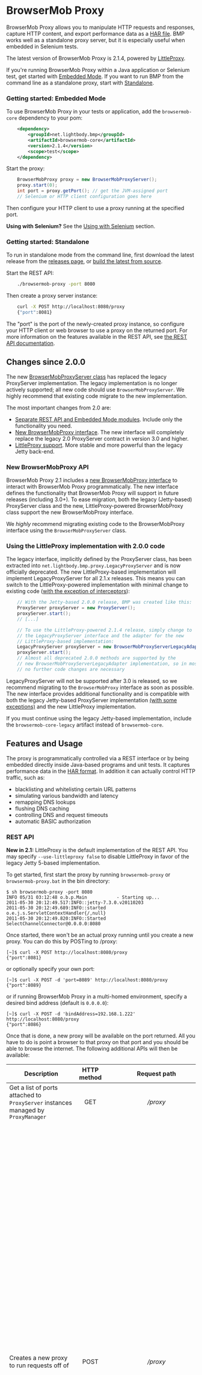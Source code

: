 # BrowserMob Proxy

BrowserMob Proxy allows you to manipulate HTTP requests and responses, capture HTTP content, and export performance data as a [HAR file](http://www.softwareishard.com/blog/har-12-spec/).
BMP works well as a standalone proxy server, but it is especially useful when embedded in Selenium tests.

The latest version of BrowserMob Proxy is 2.1.4, powered by [LittleProxy](https://github.com/adamfisk/LittleProxy).

If you're running BrowserMob Proxy within a Java application or Selenium test, get started with [Embedded Mode](#getting-started-embedded-mode). If you want to run BMP from the
command line as a standalone proxy, start with [Standalone](#getting-started-standalone).

### Getting started: Embedded Mode
To use BrowserMob Proxy in your tests or application, add the `browsermob-core` dependency to your pom:
```xml
    <dependency>
        <groupId>net.lightbody.bmp</groupId>
        <artifactId>browsermob-core</artifactId>
        <version>2.1.4</version>
        <scope>test</scope>
    </dependency>
```

Start the proxy:
```java
    BrowserMobProxy proxy = new BrowserMobProxyServer();
    proxy.start(0);
    int port = proxy.getPort(); // get the JVM-assigned port
    // Selenium or HTTP client configuration goes here
```

Then configure your HTTP client to use a proxy running at the specified port.

**Using with Selenium?** See the [Using with Selenium](#using-with-selenium) section.

### Getting started: Standalone
To run in standalone mode from the command line, first download the latest release from the [releases page](https://github.com/lightbody/browsermob-proxy/releases), or [build the latest from source](#building-the-latest-from-source).

Start the REST API:
```sh
    ./browsermob-proxy -port 8080
```

Then create a proxy server instance:
```sh
    curl -X POST http://localhost:8080/proxy
    {"port":8081}
```

The "port" is the port of the newly-created proxy instance, so configure your HTTP client or web browser to use a proxy on the returned port.
For more information on the features available in the REST API, see [the REST API documentation](#rest-api).

## Changes since 2.0.0

The new [BrowserMobProxyServer class](browsermob-core/src/main/java/net/lightbody/bmp/BrowserMobProxyServer.java) has replaced the legacy ProxyServer implementation. The legacy implementation is no longer actively supported; all new code should use `BrowserMobProxyServer`. We highly recommend that existing code migrate to the new implementation.

The most important changes from 2.0 are:

- [Separate REST API and Embedded Mode modules](#embedded-mode). Include only the functionality you need.
- [New BrowserMobProxy interface](browsermob-core/src/main/java/net/lightbody/bmp/BrowserMobProxy.java). The new interface will completely replace the legacy 2.0 ProxyServer contract in version 3.0 and higher.
- [LittleProxy support](#littleproxy-support). More stable and more powerful than the legacy Jetty back-end.

### New BrowserMobProxy API

BrowserMob Proxy 2.1 includes a [new BrowserMobProxy interface](browsermob-core/src/main/java/net/lightbody/bmp/BrowserMobProxy.java) to interact with BrowserMob Proxy programmatically. The new interface defines the functionality that BrowserMob Proxy will support in future releases (including 3.0+). To ease migration, both the legacy (Jetty-based) ProxyServer class and the new, LittleProxy-powered BrowserMobProxy class support the new BrowserMobProxy interface.

We _highly_ recommend migrating existing code to the BrowserMobProxy interface using the `BrowserMobProxyServer` class.

### Using the LittleProxy implementation with 2.0.0 code

The legacy interface, implicitly defined by the ProxyServer class, has been extracted into `net.lightbody.bmp.proxy.LegacyProxyServer` and is now officially deprecated. The new LittleProxy-based implementation will implement LegacyProxyServer for all 2.1.x releases. This means you can switch to the LittleProxy-powered implementation with minimal change to existing code ([with the exception of interceptors](#http-request-manipulation)):

```java
    // With the Jetty-based 2.0.0 release, BMP was created like this:
    ProxyServer proxyServer = new ProxyServer();
    proxyServer.start();
    // [...]

    // To use the LittleProxy-powered 2.1.4 release, simply change to
    // the LegacyProxyServer interface and the adapter for the new
    // LittleProxy-based implementation:
    LegacyProxyServer proxyServer = new BrowserMobProxyServerLegacyAdapter();
    proxyServer.start();
    // Almost all deprecated 2.0.0 methods are supported by the
    // new BrowserMobProxyServerLegacyAdapter implementation, so in most cases,
    // no further code changes are necessary
```

LegacyProxyServer will not be supported after 3.0 is released, so we recommend migrating to the `BrowserMobProxy` interface as soon as possible. The new interface provides additional functionality and is compatible with both the legacy Jetty-based ProxyServer implementation [(with some exceptions)](new-interface-compatibility.md) and the new LittleProxy implementation.

If you must continue using the legacy Jetty-based implementation, include the `browsermob-core-legacy` artifact instead of `browsermob-core`.

## Features and Usage

The proxy is programmatically controlled via a REST interface or by being embedded directly inside Java-based programs and unit tests. It captures performance data in the [HAR format](http://groups.google.com/group/http-archive-specification). In addition it can actually control HTTP traffic, such as:

 - blacklisting and whitelisting certain URL patterns
 - simulating various bandwidth and latency
 - remapping DNS lookups
 - flushing DNS caching
 - controlling DNS and request timeouts
 - automatic BASIC authorization

### REST API

**New in 2.1:** LittleProxy is the default implementation of the REST API. You may specify `--use-littleproxy false` to disable LittleProxy in favor of the legacy Jetty 5-based implementation.

To get started, first start the proxy by running `browsermob-proxy` or `browsermob-proxy.bat` in the bin directory:

    $ sh browsermob-proxy -port 8080
    INFO 05/31 03:12:48 o.b.p.Main           - Starting up...
    2011-05-30 20:12:49.517:INFO::jetty-7.3.0.v20110203
    2011-05-30 20:12:49.689:INFO::started o.e.j.s.ServletContextHandler{/,null}
    2011-05-30 20:12:49.820:INFO::Started SelectChannelConnector@0.0.0.0:8080

Once started, there won't be an actual proxy running until you create a new proxy. You can do this by POSTing to /proxy:

    [~]$ curl -X POST http://localhost:8080/proxy
    {"port":8081}

or optionally specify your own port:

    [~]$ curl -X POST -d 'port=8089' http://localhost:8080/proxy
    {"port":8089}

or if running BrowserMob Proxy in a multi-homed environment, specify a desired bind address (default is `0.0.0.0`):

    [~]$ curl -X POST -d 'bindAddress=192.168.1.222' http://localhost:8080/proxy
    {"port":8086}

Once that is done, a new proxy will be available on the port returned. All you have to do is point a browser to that proxy on that port and you should be able to browse the internet. The following additional APIs will then be available:

Description |  HTTP method | Request path | Request parameters
--- | :---: | :---: | ---
Get a list of ports attached to `ProxyServer` instances managed by `ProxyManager` | GET | */proxy* ||
Creates a new proxy to run requests off of | POST | */proxy* | <p>*port* - Integer, The specific port to start the proxy service on. Optional, default is generated and returned in response.</p><p>*proxyUsername* - String, The username to use to authenticate with the chained proxy. Optional, default to null.</p><p>*proxyPassword* - String, The password to use to authenticate with the chained proxy. Optional, default to null.</p><p>*bindAddress* - String, If running BrowserMob Proxy in a multi-homed environment, specify a desired bind address. Optional, default to "0.0.0.0".</p><p>*serverBindAddress* - String, If running BrowserMob Proxy in a multi-homed environment, specify a desired server bind address. Optional, default to "0.0.0.0".</p><p>*useEcc* - Boolean. True, Uses Elliptic Curve Cryptography for certificate impersonation. Optional, default to "false".</p><p>*trustAllServers* - Boolean. True, Disables verification of all upstream servers' SSL certificates. All upstream servers will be trusted, even if they do not present valid certificates signed by certification authorities in the JDK's trust store. Optional, default to "false".</p>| 
<a name="harcreate">Creates a new HAR</a> attached to the proxy and returns the HAR content if there was a previous HAR. *[port]* in request path it is port where your proxy was started | PUT |*/proxy/[port]/har* |<p>*captureHeaders* - Boolean, capture headers or not. Optional, default to "false".</p><p>*captureCookies* - Boolean, capture cookies or not. Optional, default to "false".</p><p>*captureContent* - Boolean, capture content bodies or not. Optional, default to "false".</p><p>*captureBinaryContent* - Boolean, capture binary content or not. Optional, default to "false".</p><p>*initialPageRef* - The string name of The first page ref that should be used in the HAR. Optional, default to "Page 1".</p><p>*initialPageTitle* - The title of first HAR page. Optional, default to *initialPageRef*.</p>
Starts a new page on the existing HAR. *[port]* in request path it is port where your proxy was started | PUT | */proxy/[port]/har/pageRef* |<p>*pageRef* - The string name of the first page ref that should be used in the HAR. Optional, default to "Page N" where N is the next page number.</p><p>*pageTitle* - The title of new HAR page. Optional, default to `pageRef`.</p>
Shuts down the proxy and closes the port. *[port]* in request path it is port where your proxy was started | DELETE | */proxy/[port]* ||
Returns the JSON/HAR content representing all the HTTP traffic passed through the proxy (provided you have already created the HAR with [this method](#harcreate)) | GET | */proxy/[port]/har* ||
Displays whitelisted items | GET | */proxy/[port]/whitelist* ||
Sets a list of URL patterns to whitelist | PUT | */proxy/[port]/whitelist* |<p>*regex* - A comma separated list of regular expressions.</p><p>*status* - The HTTP status code to return for URLs that do not match the whitelist.</p>|
Clears all URL patterns from the whitelist  | DELETE | */proxy/[port]/whitelist* ||
Displays blacklisted items | GET | */proxy/[port]/blacklist* ||
Set a URL to blacklist | PUT | */proxy/[port]/blacklist* |<p>*regex* - The blacklist regular expression.</p><p>*status* - The HTTP status code to return for URLs that are blacklisted.</p><p>*method* - The regular expression for matching HTTP method (GET, POST, PUT, etc). Optional, by default processing all HTTP method.</p>|
Clears all URL patterns from the blacklist | DELETE | */proxy/[port]/blacklist* ||
Limit the bandwidth through the proxy on the *[port]* | PUT | */proxy/[port]/limit* |<p>*downstreamKbps* - Sets the downstream bandwidth limit in kbps. Optional.</p><p>*upstreamKbps* - Sets the upstream bandwidth limit kbps. Optional, by default unlimited.</p><p>*downstreamMaxKB* - Specifies how many kilobytes in total the client is allowed to download through the proxy. Optional, by default unlimited.</p><p>*upstreamMaxKB* - Specifies how many kilobytes in total the client is allowed to upload through the proxy. Optional, by default unlimited.</p><p>*latency* - Add the given latency to each HTTP request. Optional, by default all requests are invoked without latency.</p><p>*enable* - A boolean that enable bandwidth limiter. Optional, by default to "false", but setting any of the properties above will implicitly enable throttling</p><p>*payloadPercentage* - Specifying what percentage of data sent is payload, e.g. use this to take into account overhead due to tcp/ip. Optional.</p><p>*maxBitsPerSecond* - The max bits per seconds you want this instance of StreamManager to respect. Optional.</p>
Displays the amount of data remaining to be uploaded/downloaded until the limit is reached | GET | */proxy/[port]/limit* ||
Set and override HTTP Request headers | POST | */proxy/[port]/headers* | Payload data should be **JSON** encoded set of headers. Where key is a header name (such as "User-Agent") and  value is a value of HTTP header to setup (such as "BrowserMob-Agent"). Example: `{"User-Agent": "BrowserMob-Agent"}`|
Overrides normal DNS lookups and remaps the given hosts with the associated IP address | POST | */proxy/[port]/hosts* | Payload data should be **JSON** encoded set of hosts. Where key is a host name (such as "example.com") and value is a IP address which associatied with host hame (such as "1.2.3.4"'). Example: `{"example.com": "1.2.3.4"}`|
Sets automatic basic authentication for the specified domain | POST | */proxy/[port]/auth/basic/[domain]* | Payload data should be **JSON** encoded username and password name/value pairs. Example: `{"username": "myUsername", "password": "myPassword"}`|
Wait till all request are being made | PUT | */proxy/[port]/wait* |<p>*quietPeriodInMs* - Wait till all request are being made. Optional.</p><p>*timeoutInMs* - Sets quiet period in milliseconds. Optional.</p>|
Handles different proxy timeouts | PUT | *proxy/[port]/timeout* |<p>Payload data should be **JSON** encoded set of parameters. Where key is a parameters name (such as "connectionTimeout") and  value is a value of parameter to setup (such as "500")</p><p>*requestTimeout* - Request timeout in milliseconds. A timeout value of -1 is interpreted as infinite timeout. Optional, default to "-1".</p><p>*readTimeout* - Read timeout in milliseconds. Which is the timeout for waiting for data or, put differently, a maximum period inactivity between two consecutive data packets). A timeout value of zero is interpreted as an infinite timeout. Optional, default to "60000".</p><p>*connectionTimeout* - Determines the timeout in milliseconds until a connection is established. A timeout value of zero is interpreted as an infinite timeout. Optional, default to "60000".</p><p>*dnsCacheTimeout* - Sets the maximum length of time that records will be stored in this Cache. A nonpositive value disables this feature (that is, sets no limit). Optional, default to "0".</p>Example: `{"connectionTimeout" : "500", "readTimeout" : "200"}`|
Redirecting URL's | PUT | */proxy/[port]/rewrite* |<p>*matchRegex* - A matching URL regular expression.</p><p>*replace* - replacement URL.</p>|
Removes all URL redirection rules currently in effect | DELETE | */proxy/[port]/rewrite* ||
Setting the retry count | PUT | */proxy/[port]/retry* |<p>*retrycount* - The number of times a method will be retried.</p>|
Empties the DNS cache | DELETE | */proxy/[port]/dns/cache* ||
| [REST API interceptors with LittleProxy](#interceptorsRESTapiLP) |||
|Describe your own request interception | POST | */proxy/[port]/filter/request* | A string which determinates interceptor rules. See more [here](#interceptorsRESTapiLPRequestFilter) |
|Describe your own response interception | POST | */proxy/[port]/filter/response* | A string which determinates interceptor rules. See more [here](#interceptorsRESTapiLPResponseFilter) |
| [REST API with Legacy interceptors](#interceptorsRESTapiLegacy) ||||
|Describe your own request interception | POST | */proxy/[port]/interceptor/request* | A string which determinates interceptor rules. See more [here](#interceptorsRESTapiLegacy) |
|Describe your own response interception | POST | */proxy/[port]/interceptor/response* | A string which determinates interceptor rules. See more [here](#interceptorsRESTapiLegacy) |

For example, once you've started the proxy you can create a new HAR to start recording data like so:

    [~]$ curl -X PUT -d 'initialPageRef=Foo' http://localhost:8080/proxy/8081/har

Now when traffic goes through port 9091 it will be attached to a page reference named "Foo". Consult the HAR specification for more info on what a "pageRef" is. You can also start a new pageRef like so:

    [~]$ curl -X PUT -d 'pageRef=Bar' http://localhost:8080/proxy/8081/har/pageRef

That will ensure no more HTTP requests get attached to the old pageRef (Foo) and start getting attached to the new pageRef (Bar). After creating the HAR, you can get its content at any time like so:

    [~]$ curl http://localhost:8080/proxy/8081/har

Sometimes you will want to route requests through an upstream proxy server. In this case specify your proxy server by adding the httpProxy parameter to your create proxy request:

    [~]$ curl -X POST http://localhost:8080/proxy?httpProxy=yourproxyserver.com:8080
    {"port":8081}

Alternatively, you can specify the upstream proxy config for all proxies created using the standard JVM [system properties for HTTP proxies](http://docs.oracle.com/javase/6/docs/technotes/guides/net/proxies.html).
Note that you can still override the default upstream proxy via the POST payload, but if you omit the payload the JVM
system properties will be used to specify the upstream proxy.

### Command-line Arguments

 - -port \<port\>
  - Port on which the API listens. Default value is 8080.
 - -address <address>
  - Address to which the API is bound. Default value is 0.0.0.0.
 - -proxyPortRange \<from\>-\<to\>
  - Range of ports reserved for proxies. Only applies if *port* parameter is not supplied in the POST request. Default values are \<port\>+1 to \<port\>+500+1.
 - -ttl \<seconds\>
  - Proxy will be automatically deleted after a specified time period. Off by default.

### Embedded Mode

**New in 2.1:** New Embedded Mode module

**New in 2.1:** New [BrowserMobProxy interface](#new-browsermobproxy-api) for Embedded Mode

BrowserMob Proxy 2.1 separates the Embedded Mode and REST API into two modules. If you only need Embedded Mode functionality, add the `browsermob-core` artifact as a dependency. The REST API artifact is `browsermob-rest`.

If you're using Java and Selenium, the easiest way to get started is to embed the project directly in your test. First, you'll need to make sure that all the dependencies are imported in to the project. You can find them in the *lib* directory. Or, if you're using Maven, you can add this to your pom:
```xml
    <dependency>
        <groupId>net.lightbody.bmp</groupId>
        <artifactId>browsermob-core</artifactId>
        <version>2.1.4</version>
        <scope>test</scope>
    </dependency>
```

Once done, you can start a proxy using `net.lightbody.bmp.BrowserMobProxy`:
```java
    BrowserMobProxy proxy = new BrowserMobProxyServer();
    proxy.start(0);
    // get the JVM-assigned port and get to work!
    int port = proxy.getPort();
    //...
```

Consult the Javadocs on the `net.lightbody.bmp.BrowserMobProxy` class for the full API.

### Using With Selenium

**Selenium 3 users**: Due to a [geckodriver issue](https://github.com/mozilla/geckodriver/issues/97), Firefox 51 and lower do not properly support proxies with WebDriver's DesiredCapabilities. See [this answer](http://stackoverflow.com/a/41373808/4256475) for a suitable work-around.

BrowserMob Proxy makes it easy to use a proxy in Selenium tests:
```java
    // start the proxy
    BrowserMobProxy proxy = new BrowserMobProxyServer();
    proxy.start(0);

    // get the Selenium proxy object
    Proxy seleniumProxy = ClientUtil.createSeleniumProxy(proxy);

    // configure it as a desired capability
    DesiredCapabilities capabilities = new DesiredCapabilities();
    capabilities.setCapability(CapabilityType.PROXY, seleniumProxy);

    // start the browser up
    WebDriver driver = new FirefoxDriver(capabilities);

    // enable more detailed HAR capture, if desired (see CaptureType for the complete list)
    proxy.enableHarCaptureTypes(CaptureType.REQUEST_CONTENT, CaptureType.RESPONSE_CONTENT);

    // create a new HAR with the label "yahoo.com"
    proxy.newHar("yahoo.com");

    // open yahoo.com
    driver.get("http://yahoo.com");

    // get the HAR data
    Har har = proxy.getHar();
```

**Note**: If you're running running tests on a Selenium grid, you will need to customize the Selenium Proxy object
created by `createSeleniumProxy()` to point to the hostname of the machine that your test is running on. You can also run a standalone
BrowserMob Proxy instance on a separate machine and configure the Selenium Proxy object to use that proxy.

### HTTP Request Manipulation

**HTTP request manipulation has changed in 2.1.0+ with LittleProxy.** The LittleProxy-based interceptors are easier to use and more reliable. The legacy ProxyServer implementation **will not** support the new interceptor methods.

#### 2.1.0+ (LittleProxy) interceptors

There are four new methods to support request and response interception in LittleProxy:

  - `addRequestFilter`
  - `addResponseFilter`
  - `addFirstHttpFilterFactory`
  - `addLastHttpFilterFactory`

For most use cases, including inspecting and modifying requests/responses, `addRequestFilter` and `addResponseFilter` will be sufficient. The request and response filters are easy to use:
```java
    proxy.addRequestFilter(new RequestFilter() {
            @Override
            public HttpResponse filterRequest(HttpRequest request, HttpMessageContents contents, HttpMessageInfo messageInfo) {
                if (messageInfo.getOriginalUri().endsWith("/some-endpoint-to-intercept")) {
                    // retrieve the existing message contents as a String or, for binary contents, as a byte[]
                    String messageContents = contents.getTextContents();

                    // do some manipulation of the contents
                    String newContents = messageContents.replaceAll("original-string", "my-modified-string");
                    //[...]

                    // replace the existing content by calling setTextContents() or setBinaryContents()
                    contents.setTextContents(newContents);
                }

                // in the request filter, you can return an HttpResponse object to "short-circuit" the request
                return null;
            }
        });

        // responses are equally as simple:
        proxy.addResponseFilter(new ResponseFilter() {
            @Override
            public void filterResponse(HttpResponse response, HttpMessageContents contents, HttpMessageInfo messageInfo) {
                if (/*...some filtering criteria...*/) {
                    contents.setTextContents("This message body will appear in all responses!");
                }
            }
        });
```

With Java 8, the syntax is even more concise:
```java
        proxy.addResponseFilter((response, contents, messageInfo) -> {
            if (/*...some filtering criteria...*/) {
                contents.setTextContents("This message body will appear in all responses!");
            }
        });
```

See the javadoc for the `RequestFilter` and `ResponseFilter` classes for more information.

For fine-grained control over the request and response lifecycle, you can add "filter factories" directly using `addFirstHttpFilterFactory` and `addLastHttpFilterFactory` (see the examples in the InterceptorTest unit tests).

#### <a name="interceptorsRESTapiLP">REST API interceptors with LittleProxy</a>

When running the REST API with LittleProxy enabled, you cannot use the legacy `/:port/interceptor/` endpoints. Instead, POST the javascript payload to the new `/:port/filter/request` and `/:port/filter/response` endpoints.

##### <a name="interceptorsRESTapiLPRequestFilter">Request filters</a>

Javascript request filters have access to the variables `request` (type `io.netty.handler.codec.http.HttpRequest`), `contents` (type `net.lightbody.bmp.util.HttpMessageContents`), and `messageInfo` (type `net.lightbody.bmp.util.HttpMessageInfo`). `messageInfo` contains additional information about the message, including whether the message is sent over HTTP or HTTPS, as well as the original request received from the client before any changes made by previous filters. If the javascript returns an object of type `io.netty.handler.codec.http.HttpResponse`, the HTTP request will "short-circuit" and return the response immediately.

**Example: Modify User-Agent header**

```sh
curl -i -X POST -H 'Content-Type: text/plain' -d "request.headers().remove('User-Agent'); request.headers().add('User-Agent', 'My-Custom-User-Agent-String 1.0');" http://localhost:8080/proxy/8081/filter/request
```

##### <a name="interceptorsRESTapiLPResponseFilter">Response filters</a>

Javascript response filters have access to the variables `response` (type `io.netty.handler.codec.http.HttpResponse`), `contents` (type `net.lightbody.bmp.util.HttpMessageContents`), and `messageInfo` (type `net.lightbody.bmp.util.HttpMessageInfo`). As in the request filter, `messageInfo` contains additional information about the message.

**Example: Modify response body**

```sh
curl -i -X POST -H 'Content-Type: text/plain' -d "contents.setTextContents('<html><body>Response successfully intercepted</body></html>');" http://localhost:8080/proxy/8081/filter/response
```

#### Legacy interceptors

If you are using the legacy ProxyServer implementation, you can manipulate the requests like so:
```java
    BrowserMobProxy server = new ProxyServer();
    ((LegacyProxyServer)server).addRequestInterceptor(new RequestInterceptor() {
        @Override
        public void process(BrowserMobHttpRequest request, Har har) {
            request.getMethod().removeHeaders("User-Agent");
            request.getMethod().addHeader("User-Agent", "Bananabot/1.0");
        }
    });
```
<a name="interceptorsRESTapiLegacy"></a>You can also POST a JavaScript payload to `/:port/interceptor/request` and `/:port/interceptor/response` using the REST interface. The functions will have a `request`/`response` variable, respectively, and a `har` variable (which may be null if a HAR isn't set up yet). The JavaScript code will be run by [Rhino](https://github.com/mozilla/rhino) and have access to the same Java API in the example above:

    [~]$ curl -X POST -H 'Content-Type: text/plain' -d 'request.getMethod().removeHeaders("User-Agent");' http://localhost:8080/proxy/8081/interceptor/request

Consult the Java API docs for more info.

### SSL Support

**BrowserMob Proxy 2.1.0+ now supports full MITM:** For most users, MITM will work out-of-the-box with default settings. Install the [ca-certificate-rsa.cer](/browsermob-core/src/main/resources/sslSupport/ca-certificate-rsa.cer) file in your browser or HTTP client to avoid untrusted certificate warnings. Generally, it is safer to generate your own private key, rather than using the .cer files distributed with BrowserMob Proxy. See the [README file in the `mitm` module](/mitm/README.md) for instructions on generating or using your own root certificate and private key with MITM.

**Legacy Jetty-based ProxyServer support for MITM:** The legacy `ProxyServer` implementation uses the same `ca-certificate-rsa.cer` root certificate as the default BrowserMobProxyServer implementation. The previous cybervillainsCA.cer certificate has been removed.

**Note: DO NOT** permanently install the .cer files distributed with BrowserMob Proxy in users' browsers. They should be used for testing only and must not be used with general web browsing.

If you're doing testing with Selenium, you'll want to make sure that the browser profile that gets set up by Selenium not only has the proxy configured, but also has the CA installed. Unfortunately, there is no API for doing this in Selenium; it must be done manually for each browser and environment.

### NodeJS Support

NodeJS bindings for browswermob-proxy are available [here](https://github.com/zzo/browsermob-node).  Built-in support for [Selenium](http://seleniumhq.org) or use [CapserJS-on-PhantomJS](http://casperjs.org) or anything else to drive traffic for HAR generation.

### Logging

When running in stand-alone mode, the proxy loads the default logging configuration from the conf/bmp-logging.yaml file. To increase/decrease the logging level, change the logging entry for net.lightbody.bmp.

### DNS Resolution

The BrowserMobProxyServer implementation uses native DNS resolution by default, but supports custom DNS resolution and advanced DNS manipulation. See the [ClientUtil](browsermob-proxy/browsermob-core/src/main/java/net/lightbody/bmp/client/ClientUtil.java) class for information on DNS manipulation using the dnsjava resolver.

## Building the latest from source

You'll need maven (`brew install maven` if you're on OS X):

    [~]$ mvn -DskipTests

You'll find the standalone BrowserMob Proxy distributable zip at `browsermob-dist/target/browsermob-proxy-2.1.5-SNAPSHOT-bin.zip`. Unzip the contents and run the `browsermob-proxy` or `browsermob-proxy.bat` files in the `bin` directory.

When you build the latest code from source, you'll have access to the latest snapshot release. To use the SNAPSHOT version in your code, modify the version in your pom:
```xml
    <dependency>
        <groupId>net.lightbody.bmp</groupId>
        <artifactId>browsermob-core</artifactId>
        <version>2.1.5-SNAPSHOT</version>
        <scope>test</scope>
    </dependency>
```
